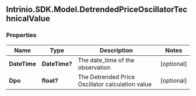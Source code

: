 ## Intrinio.SDK.Model.DetrendedPriceOscillatorTechnicalValue
### Properties

Name | Type | Description | Notes
------------ | ------------- | ------------- | -------------
**DateTime** | **DateTime?** | The date_time of the observation | [optional] 
**Dpo** | **float?** | The Detrended Price Oscillator calculation value | [optional] 

